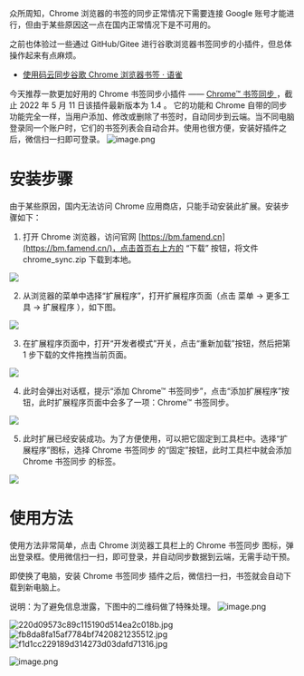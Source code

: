 众所周知，Chrome 浏览器的书签的同步正常情况下需要连接 Google 账号才能进行，但由于某些原因这一点在国内正常情况下是不可用的。

之前也体验过一些通过 GitHub/Gitee 进行谷歌浏览器书签同步的小插件，但总体操作起来有点麻烦。

- [使用码云同步谷歌 Chrome 浏览器书签 · 语雀](https://www.yuque.com/shenweiyan/cookbook/chrome-bookmark-sync)

今天推荐一款更加好用的 Chrome 书签同步小插件 —— [Chrome™ 书签同步 ](https://bm.famend.cn/)，截止 2022 年 5 月 11 日该插件最新版本为 1.4 。
它的功能和 Chrome 自带的同步功能完全一样，当用户添加、修改或删除了书签时，自动同步到云端。当不同电脑登录同一个账户时，它们的书签列表会自动合并。使用也很方便，安装好插件之后，微信扫一扫即可登录。
![image.png](https://shub-1251708715.cos.ap-guangzhou.myqcloud.com/elog-cookbook-img/FvWLou5CEcpHN-O2UW5b-zAQtXqt.png)

# 安装步骤

由于某些原因，国内无法访问 Chrome 应用商店，只能手动安装此扩展。安装步骤如下：

1. 打开 Chrome 浏览器，访问官网 [https://bm.famend.cn](https://bm.famend.cn/)，点击首页右上方的 “下载” 按钮，将文件 chrome_sync.zip 下载到本地。

![](https://shub-1251708715.cos.ap-guangzhou.myqcloud.com/elog-cookbook-img/FslExUWtvrqAhMhNGJKPVfcnlJWy.png)

2. 从浏览器的菜单中选择“扩展程序”，打开扩展程序页面（点击 菜单 -> 更多工具 -> 扩展程序 ），如下图。

![](https://shub-1251708715.cos.ap-guangzhou.myqcloud.com/elog-cookbook-img/FrUMS_19cOd8Dievnhn_dSyoSL-a.png)

3. 在扩展程序页面中，打开“开发者模式”开关，点击“重新加载”按钮，然后把第 1 步下载的文件拖拽当前页面。

![](https://shub-1251708715.cos.ap-guangzhou.myqcloud.com/elog-cookbook-img/FvYkuur-K7ITBM1W90nMJVvC2-b9.png)

4. 此时会弹出对话框，提示“添加 Chrome™ 书签同步”，点击“添加扩展程序”按钮，此时扩展程序页面中会多了一项：Chrome™ 书签同步。

![](https://shub-1251708715.cos.ap-guangzhou.myqcloud.com/elog-cookbook-img/FhxlgjYNfW3Cw0x8nnZGg5U5Rn7y.png)

5. 此时扩展已经安装成功。为了方便使用，可以把它固定到工具栏中。选择“扩展程序”图标，选择 Chrome 书签同步 的“固定”按钮，此时工具栏中就会添加 Chrome 书签同步 的标签。

![](https://shub-1251708715.cos.ap-guangzhou.myqcloud.com/elog-cookbook-img/FvXUlidd17BDkcBuJWs3klxpiPhX.png)

# 使用方法

使用方法非常简单，点击 Chrome 浏览器工具栏上的 Chrome 书签同步 图标，弹出登录框。使用微信扫一扫，即可登录，并自动同步数据到云端，无需手动干预。

即使换了电脑，安装 Chrome 书签同步 插件之后，微信扫一扫，书签就会自动下载到新电脑上。

说明：为了避免信息泄露，下图中的二维码做了特殊处理。
![image.png](https://shub-1251708715.cos.ap-guangzhou.myqcloud.com/elog-cookbook-img/FoyLUkGmH6hRAVd5gBjLZ2dp01rF.png)

![220d09573c89c115190d514ea2c018b.jpg](https://shub-1251708715.cos.ap-guangzhou.myqcloud.com/elog-cookbook-img/Fk54STWlhZRmv9LxWYYlKG-rsgv3.jpeg) ![fb8da8fa15af7784bf7420821235512.jpg](https://shub-1251708715.cos.ap-guangzhou.myqcloud.com/elog-cookbook-img/FqYN44YHK0efjNp4SnLug6Lx2tIy.jpeg)![f1d1cc229189d314273d03dafd71316.jpg](https://shub-1251708715.cos.ap-guangzhou.myqcloud.com/elog-cookbook-img/Fq58J-7_-kvbJH5YZ3oiJTH3ytoL.jpeg)

![image.png](https://shub-1251708715.cos.ap-guangzhou.myqcloud.com/elog-cookbook-img/FmrLFgANv8ziV-NyZg49kWCSzET6.png)
